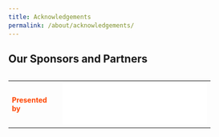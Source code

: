 ```yaml
---
title: Acknowledgements
permalink: /about/acknowledgements/
---
```


## Our Sponsors and Partners
<table>
<table style="width:80%">
<tr>
    <td>
      <font color="orangered"><b>Presented by</b></font>
      <br>
    </td>
    <td>
     <a href="http://www.ura.gov.sg"> <img src="/images/URALogo.svg"/></a>
    </td>
  </tr>
